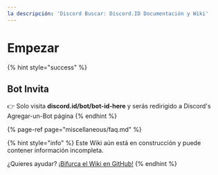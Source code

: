 ```yaml
---
la descripción: 'Discord Buscar: Discord.ID Documentación y Wiki'
---
```


# Empezar

{% hint style="success" %}
## Bot Invita

👉 Solo visita **discord.id/bot/bot-id-here** y serás redirigido a Discord's Agregar-un-Bot página
{% endhint %}

{% page-ref page="miscellaneous/faq.md" %}

{% hint style="info" %}
Este Wiki aún está en construcción y puede contener información incompleta.

¿Quieres ayudar? [¡Bifurca el Wiki en GitHub!](https://github.com/nerrixde/discordid-wiki)
{% endhint %}

